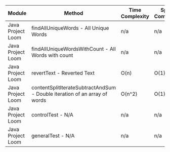 | Module | Method | Time Complexity | Space Complexity | Repetitions | Measured Duration | Machine |
|---|---|---|---|---|---|---|
| Java Project Loom | findAllUniqueWords - All Unique Words | n/a | n/a | 10000 | 2092 | Prototype |
| Java Project Loom | findAllUniqueWordsWithCount - All Words with count | n/a | n/a | 10000 | 1525 | Prototype |
| Java Project Loom | revertText - Reverted Text | O(n) | O(1) | 10000 | 451 | Prototype |
| Java Project Loom | contentSplitIterateSubtractAndSum - Double iteration of an array of words | O(n^2) | O(1) | 10000 | 1303 | Prototype |
| Java Project Loom | controlTest - N/A | n/a | n/a | 10000 | 711 | Prototype |
| Java Project Loom | generalTest - N/A | n/a | n/a | 10000 | 222 | Prototype |
